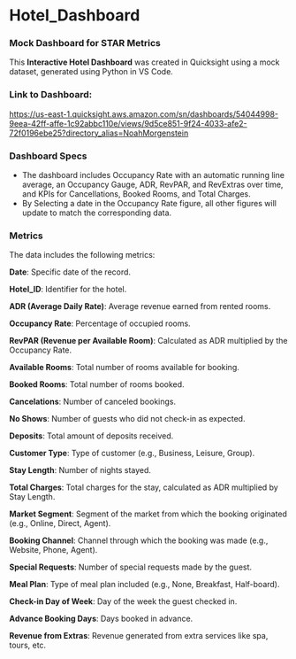 # Hotel_Dashboard
### Mock Dashboard for STAR Metrics

This **Interactive Hotel Dashboard** was created in Quicksight using a mock dataset, generated using Python in VS Code.

### Link to Dashboard: 

https://us-east-1.quicksight.aws.amazon.com/sn/dashboards/54044998-9eea-42ff-affe-1c92abbc110e/views/9d5ce851-9f24-4033-afe2-72f0196ebe25?directory_alias=NoahMorgenstein


### Dashboard Specs
*  The dashboard includes Occupancy Rate with an automatic running line average, an Occupancy Gauge, ADR, RevPAR, and RevExtras over time, and KPIs for Cancellations, Booked Rooms, and Total Charges.
*  By Selecting a date in the Occupancy Rate figure, all other figures will update to match the corresponding data.

### Metrics
The data includes the following metrics:

**Date**: Specific date of the record.

**Hotel_ID**: Identifier for the hotel.

**ADR (Average Daily Rate)**: Average revenue earned from rented rooms.

**Occupancy Rate**: Percentage of occupied rooms.

**RevPAR (Revenue per Available Room)**: Calculated as ADR multiplied by the Occupancy Rate.

**Available Rooms**: Total number of rooms available for booking.

**Booked Rooms**: Total number of rooms booked.

**Cancelations**: Number of canceled bookings.

**No Shows**: Number of guests who did not check-in as expected.

**Deposits**: Total amount of deposits received.

**Customer Type**: Type of customer (e.g., Business, Leisure, Group).

**Stay Length**: Number of nights stayed.

**Total Charges**: Total charges for the stay, calculated as ADR multiplied by Stay Length.

**Market Segment**: Segment of the market from which the booking originated (e.g., Online, Direct, Agent).

**Booking Channel**: Channel through which the booking was made (e.g., Website, Phone, Agent).

**Special Requests**: Number of special requests made by the guest.

**Meal Plan**: Type of meal plan included (e.g., None, Breakfast, Half-board).

**Check-in Day of Week**: Day of the week the guest checked in.

**Advance Booking Days**: Days booked in advance.

**Revenue from Extras**: Revenue generated from extra services like spa, tours, etc.
